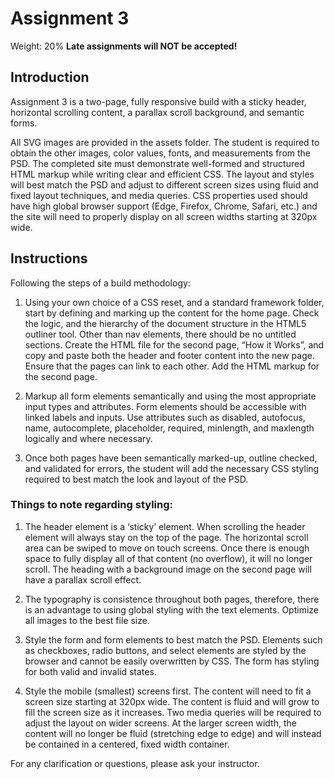 # Assignment 3
Weight: 20%
**Late assignments will NOT be accepted!**

## Introduction

Assignment 3 is a two-page, fully responsive build with a sticky header, horizontal scrolling content, a parallax scroll background, and semantic forms. 

All SVG images are provided in the assets folder. The student is required to obtain the other images, color values, fonts, and measurements from the PSD. The completed site must demonstrate well-formed and structured HTML markup while writing clear and efficient CSS. The layout and styles will best match the PSD and adjust to different screen sizes using fluid and fixed layout techniques, and media queries. CSS properties used should have high global browser support (Edge, Firefox, Chrome, Safari, etc.) and the site will need to properly display on all screen widths starting at 320px wide.

## Instructions

Following the steps of a build methodology:

1.	Using your own choice of a CSS reset, and a standard framework folder, start by defining and marking up the content for the home page. Check the logic, and the hierarchy of the document structure in the HTML5 outliner tool. Other than nav elements, there should be no untitled sections. Create the HTML file for the second page, “How it Works”, and copy and paste both the header and footer content into the new page. Ensure that the pages can link to each other. Add the HTML markup for the second page.

2.	Markup all form elements semantically and using the most appropriate input types and attributes. Form elements should be accessible with linked labels and inputs. Use attributes such as disabled, autofocus, name, autocomplete, placeholder, required, minlength, and maxlength logically and where necessary. 

3.	Once both pages have been semantically marked-up, outline checked, and validated for errors, the student will add the necessary CSS styling required to best match the look and layout of the PSD.

### Things to note regarding styling:

1.	The header element is a ‘sticky’ element. When scrolling the header element will always stay on the top of the page. The horizontal scroll area can be swiped to move on touch screens. Once there is enough space to fully display all of that content (no overflow), it will no longer scroll. The heading with a background image on the second page will have a parallax scroll effect.

2.	The typography is consistence throughout both pages, therefore, there is an advantage to using global styling with the text elements. Optimize all images to the best file size.

3.	Style the form and form elements to best match the PSD. Elements such as checkboxes, radio buttons, and select elements are styled by the browser and cannot be easily overwritten by CSS. The form has styling for both valid and invalid states.

4.	Style the mobile (smallest) screens first. The content will need to fit a screen size starting at 320px wide. The content is fluid and will grow to fill the screen size as it increases. Two media queries will be required to adjust the layout on wider screens. At the larger screen width, the content will no longer be fluid (stretching edge to edge) and will instead be contained in a centered, fixed width container.

For any clarification or questions, please ask your instructor.

